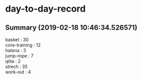 # day-to-day-record  
## Summary  (2019-02-18 10:46:34.526571)  
basket : 30  
core-training : 12  
hatena : 3  
jump-rope : 7  
qiita : 2  
strech : 35  
work-out : 4  
